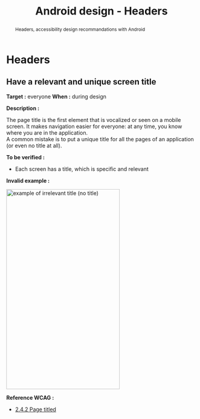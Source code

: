 ﻿---
title: "Android design - Headers"
abstract: "Headers, accessibility design recommandations with Android"
---

# Headers

## Have a relevant and unique screen title

**Target&nbsp;:** everyone
**When&nbsp;:** during design

**Description&nbsp;:** 

The page title is the first element that is vocalized or seen on a mobile screen. It makes navigation easier for everyone: at any time, you know where you are in the application.  
A common mistake is to put a unique title for all the pages of an application (or even no title at all).

**To be verified&nbsp;:** 

- Each screen has a title, which is specific and relevant

**Invalid example&nbsp;:**

<img src="../../../images/header.png" alt="example of irrelevant title (no title)" width="300" height="530">


**Reference <abbr>WCAG</abbr>&nbsp;:**  
- <a lang="en" href="https://www.w3.org/TR/WCAG21/#page-titled">2.4.2 Page titled</a> 